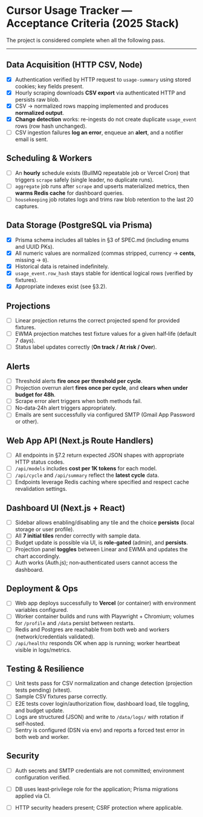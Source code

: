 # Cursor Usage Tracker — Acceptance Criteria (2025 Stack)

The project is considered complete when all the following pass.

---

## Data Acquisition (HTTP CSV, Node)
- [x] Authentication verified by HTTP request to `usage-summary` using stored cookies; key fields present.
- [x] Hourly scraping downloads **CSV export** via authenticated HTTP and persists raw blob.
- [x] CSV → normalized rows mapping implemented and produces **normalized output**.
- [x] **Change detection** works: re-ingests do not create duplicate `usage_event` rows (row hash unchanged).
- [ ] CSV ingestion failures **log an error**, enqueue an **alert**, and a notifier email is sent.

## Scheduling & Workers
- [ ] An **hourly** schedule exists (BullMQ repeatable job or Vercel Cron) that triggers `scrape` safely (single leader, no duplicate runs).
- [ ] `aggregate` job runs after `scrape` and upserts materialized metrics, then **warms Redis cache** for dashboard queries.
- [ ] `housekeeping` job rotates logs and trims raw blob retention to the last 20 captures.

## Data Storage (PostgreSQL via Prisma)
- [x] Prisma schema includes all tables in §3 of SPEC.md (including enums and UUID PKs).
- [x] All numeric values are normalized (commas stripped, currency → **cents**, missing → `0`).
- [x] Historical data is retained indefinitely.
- [x] `usage_event.row_hash` stays stable for identical logical rows (verified by fixtures).
- [x] Appropriate indexes exist (see §3.2).

## Projections
- [ ] Linear projection returns the correct projected spend for provided fixtures.
- [ ] EWMA projection matches test fixture values for a given half‑life (default 7 days).
- [ ] Status label updates correctly (**On track / At risk / Over**).

## Alerts
- [ ] Threshold alerts **fire once per threshold per cycle**.
- [ ] Projection overrun alert **fires once per cycle**, and **clears when under budget for 48h**.
- [ ] Scrape error alert triggers when both methods fail.
- [ ] No‑data‑24h alert triggers appropriately.
- [ ] Emails are sent successfully via configured SMTP (Gmail App Password or other).

## Web App API (Next.js Route Handlers)
- [ ] All endpoints in §7.2 return expected JSON shapes with appropriate HTTP status codes.
- [ ] `/api/models` includes **cost per 1K tokens** for each model.
- [ ] `/api/cycle` and `/api/summary` reflect the **latest cycle** data.
- [ ] Endpoints leverage Redis caching where specified and respect cache revalidation settings.

## Dashboard UI (Next.js + React)
- [ ] Sidebar allows enabling/disabling any tile and the choice **persists** (local storage or user profile).
- [ ] All **7 initial tiles** render correctly with sample data.
- [ ] Budget update is possible via UI, is **role‑gated** (admin), and **persists**.
- [ ] Projection panel **toggles** between Linear and EWMA and updates the chart accordingly.
- [ ] Auth works (Auth.js); non‑authenticated users cannot access the dashboard.

## Deployment & Ops
- [ ] Web app deploys successfully to **Vercel** (or container) with environment variables configured.
- [ ] Worker container builds and runs with Playwright + Chromium; volumes for `/profile` and `/data` persist between restarts.
- [ ] Redis and Postgres are reachable from both web and workers (network/credentials validated).
- [ ] `/api/healthz` responds OK when app is running; worker heartbeat visible in logs/metrics.

## Testing & Resilience
- [ ] Unit tests pass for CSV normalization and change detection (projection tests pending) (vitest).
- [ ] Sample CSV fixtures parse correctly.
- [ ] E2E tests cover login/authorization flow, dashboard load, tile toggling, and budget update.
- [ ] Logs are structured (JSON) and write to `/data/logs/` with rotation if self‑hosted.
- [ ] Sentry is configured (DSN via env) and reports a forced test error in both web and worker.

## Security
- [ ] Auth secrets and SMTP credentials are not committed; environment configuration verified.
- [ ] DB uses least‑privilege role for the application; Prisma migrations applied via CI.
- [ ] HTTP security headers present; CSRF protection where applicable.

